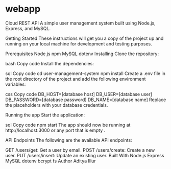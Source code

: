 # webapp

Cloud REST API
A simple user management system built using Node.js, Express, and MySQL.

Getting Started
These instructions will get you a copy of the project up and running on your local machine for development and testing purposes.

Prerequisites
Node.js
npm
MySQL
dotenv
Installing
Clone the repository:

bash
Copy code 
Install the dependencies:

sql
Copy code
cd user-management-system
npm install
Create a .env file in the root directory of the project and add the following environment variables:

css
Copy code
DB_HOST=[database host]
DB_USER=[database user]
DB_PASSWORD=[database password]
DB_NAME=[database name]
Replace the placeholders with your database credentials.

Running the app
Start the application:

sql
Copy code
npm start
The app should now be running at http://localhost:3000 or any port that is empty .

API Endpoints
The following are the available API endpoints:

GET /users/get: Get a user by email.
POST /users/create: Create a new user.
PUT /users/insert: Update an existing user.
Built With
Node.js
Express
MySQL
dotenv
bcrypt
fs
Author
Aditya Illur